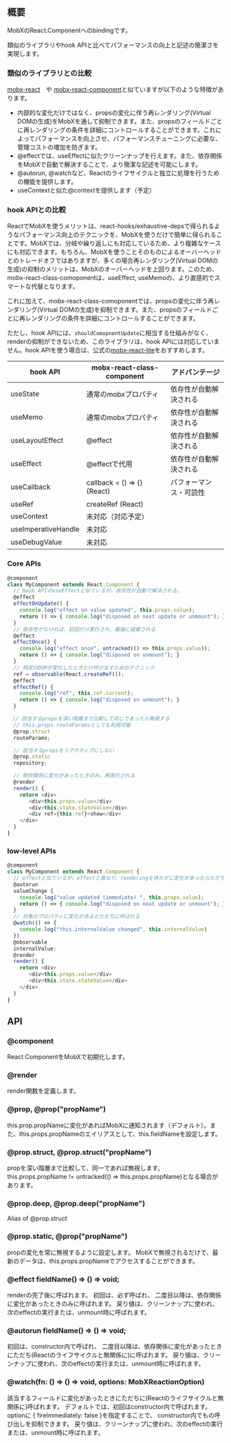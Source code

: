 ## 概要

MobXのReact.Componentへのbindingです。

類似のライブラリやhook APIと比べてパフォーマンスの向上と記述の簡潔さを実現します。

### 類似のライブラリとの比較

[mobx-react](https://github.com/mobxjs/mobx/tree/main/packages/mobx-react)　や [mobx-react-component](https://github.com/xaviergonz/mobx-react-component)と似ていますが以下のような特徴があります。

* 内部的な変化だけではなく、propsの変化に伴う再レンダリング(Virtual DOMの生成)をMobXを通して抑制できます。また、propsのフィールドごとに再レンダリングの条件を詳細にコントロールすることができます。これによってパフォーマンスを向上させ、パフォーマンスチューニングに必要な、管理コストの増加を防ぎます。
* @effectでは、useEffectに似たクリーンナップを行えます。また、依存関係をMobXで自動で解決することで、より簡潔な記述を可能にします。
* @autorun, @watchなど、Reactのライフサイクルと独立に処理を行うための機能を提供します。
* useContextと似た@contextを提供します（予定）

### hook APIとの比較

ReactでMobXを使うメリットは、react-hooks/exhaustive-depsで得られるようなパフォーマンス向上のテクニックを、MobXを使うだけで簡単に得られることです。MobXでは、分岐や繰り返しにも対応しているため、より複雑なケースにも対応できます。もちろん、MobXを使うことそのものによるオーバーヘッドとのトレードオフではありますが、多くの場合再レンダリング(Virtual DOMの生成)の抑制のメリットは、MobXのオーバーヘッドを上回ります。このため、mobx-react-class-comoponentは、useEffect, useMemoの、より直感的でスマートな代替となります。

これに加えて、mobx-react-class-comoponentでは、propsの変化に伴う再レンダリング(Virtual DOMの生成)を抑制できます。また、propsのフィールドごとに再レンダリングの条件を詳細にコントロールすることができます。

ただし、hook APIには、`shouldComopnentUpdate`に相当する仕組みがなく、renderの抑制ができないため、このライブラリは、hook APIには対応していません。hook APIを使う場合は、公式の[mobx-react-lite](https://github.com/mobxjs/mobx/tree/main/packages/mobx-react-lite)をおすすめします。

| hook API | mobx-react-class-component | アドバンテージ |
| ---- | ---- | ---- |
| useState | 通常のmobxプロパティ | 依存性が自動解決される |
| useMemo | 通常のmobxプロパティ | 依存性が自動解決される |
| useLayoutEffect | @effect | 依存性が自動解決される |
| useEffect | @effectで代用 | 依存性が自動解決される |
| useCallback | callback = () => {} (React) | パフォーマンス・可読性 |
| useRef | createRef (React) | |
| useContext | 未対応（対応予定） | |
| useImperativeHandle | 未対応 | |
| useDebugValue | 未対応 | |

### Core APIs

```js
@component
class MyComponent extends React.Component {
  // Hook APIのuseEffectと似ているが、依存性が自動で解決される。
  @effect
  effectOnUpdate() {
    console.log("effect on value updated", this.props.value);
    return () => { console.log("disposed on next update or unmount"); }
  }
  // 依存性がなければ、初回だけ実行され、最後に破棄される
  @effect
  effectOnce() {
    console.log("effect once", untracked(() => this.props.value));
    return () => { console.log("disposed on unmount"); }
  }
  // 特定のDOMが変化したときだけ呼び出すためのテクニック
  ref = observable(React.createRef());
  @effect
  effectRef() {
    console.log("ref", this.ref.current);
    return () => { console.log("disposed on unmount"); }
  }

　// 該当するpropsを深い階層まで比較して同じであったら無視する
  // this.props.routeParamsとしても利用可能
  @prop.struct
  routeParams;

  // 該当するpropsをリアクティブにしない
  @prop.static
  repository;

  // 依存関係に変化があったときのみ、再実行される
  @render
  render() {
    return <div>
       <div>this.props.value</div>
       <div>this.state.stateValue</div>
       <div ref={this.ref}>show</div>
    </div>
  }
}
```

### low-level APIs

```js
@component
class MyComponent extends React.Component {
  // effectと似ているが、effectと異なり、renderingを待たずに変化があったらただちに呼ばれる
  @autorun
  valueChange {
    console.log("value updated (immediate) ", this.props.value);
    return () => { console.log("disposed on next update or unmount"); }
  }
  // 対象のプロパティに変化があるとただちに呼ばれる
  @watch(() => {
    console.log("this.internalValue changed", this.internalValue)
  })
  @observable
  internalValue;
  @render
  render() {
    return <div>
       <div>this.props.value</div>
       <div>this.state.stateValue</div>
    </div>
  }
}
```

## API

### @component
React ComponentをMobXで初期化します。

### @render
render関数を定義します。

### @prop, @prop("propName")
this.prop.propNameに変化があればMobXに通知されます（デフォルト）。また、this.props.propNameのエイリアスとして、this.fieldNameを設定します。

### @prop.struct, @prop.struct("propName")
propを深い階層まで比較して、同一であれば無視します。
this.props.propName != untracked(() => this.props.propName)となる場合があります。

### @prop.deep, @prop.deep("propName")
Alias of @prop.struct

### @prop.static, @prop("propName")
propの変化を常に無視するように設定します。
MobXで無視されるだけで、最新のデータは、this.props.propNameでアクセスすることができます。

### @effect fieldName() => () => void;
renderの完了後に呼ばれます。
初回は、必ず呼ばれ、
二度目以降は、依存関係に変化があったときのみに呼ばれます。
戻り値は、クリーンナップに使われ、次のeffectの実行または、unmount時に呼ばれます。

### @autorun fieldName() => () => void;
初回は、constructor内で呼ばれ、
二度目以降は、依存関係に変化があったときにただち(Reactのライフサイクルと無関係に)に呼ばれます。
戻り値は、クリーンナップに使われ、次のeffectの実行または、unmount時に呼ばれます。

### @watch(fn: () => () => void, options: MobXReactionOption)
該当するフィールドに変化があったときにただちに(Reactのライフサイクルと無関係に)呼ばれます。
デフォルトでは、初回はconstructor内で呼ばれます。
optionに { fireImmediately: false }を指定することで、
constructor内でもの呼び出しを抑制できます。
戻り値は、クリーンナップに使われ、次のeffectの実行または、unmount時に呼ばれます。